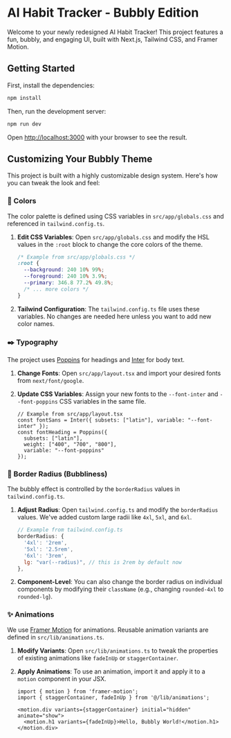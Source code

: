 # AI Habit Tracker - Bubbly Edition

Welcome to your newly redesigned AI Habit Tracker! This project features a fun, bubbly, and engaging UI, built with Next.js, Tailwind CSS, and Framer Motion.

## Getting Started

First, install the dependencies:

```bash
npm install
```

Then, run the development server:

```bash
npm run dev
```

Open [http://localhost:3000](http://localhost:3000) with your browser to see the result.

## Customizing Your Bubbly Theme

This project is built with a highly customizable design system. Here's how you can tweak the look and feel:

### 🎨 Colors

The color palette is defined using CSS variables in `src/app/globals.css` and referenced in `tailwind.config.ts`.

1.  **Edit CSS Variables**: Open `src/app/globals.css` and modify the HSL values in the `:root` block to change the core colors of the theme.

    ```css
    /* Example from src/app/globals.css */
    :root {
      --background: 240 10% 99%;
      --foreground: 240 10% 3.9%;
      --primary: 346.8 77.2% 49.8%;
      /* ... more colors */
    }
    ```

2.  **Tailwind Configuration**: The `tailwind.config.ts` file uses these variables. No changes are needed here unless you want to add new color names.

### ✒️ Typography

The project uses [Poppins](https://fonts.google.com/specimen/Poppins) for headings and [Inter](https://fonts.google.com/specimen/Inter) for body text.

1.  **Change Fonts**: Open `src/app/layout.tsx` and import your desired fonts from `next/font/google`.
2.  **Update CSS Variables**: Assign your new fonts to the `--font-inter` and `--font-poppins` CSS variables in the same file.

    ```tsx
    // Example from src/app/layout.tsx
    const fontSans = Inter({ subsets: ["latin"], variable: "--font-inter" });
    const fontHeading = Poppins({ 
      subsets: ["latin"], 
      weight: ["400", "700", "800"], 
      variable: "--font-poppins" 
    });
    ```

### 🫧 Border Radius (Bubbliness)

The bubbly effect is controlled by the `borderRadius` values in `tailwind.config.ts`.

1.  **Adjust Radius**: Open `tailwind.config.ts` and modify the `borderRadius` values. We've added custom large radii like `4xl`, `5xl`, and `6xl`.

    ```javascript
    // Example from tailwind.config.ts
    borderRadius: {
      '4xl': '2rem',
      '5xl': '2.5rem',
      '6xl': '3rem',
      lg: "var(--radius)", // this is 2rem by default now
    },
    ```

2.  **Component-Level**: You can also change the border radius on individual components by modifying their `className` (e.g., changing `rounded-4xl` to `rounded-lg`).

### ✨ Animations

We use [Framer Motion](https://www.framer.com/motion/) for animations. Reusable animation variants are defined in `src/lib/animations.ts`.

1.  **Modify Variants**: Open `src/lib/animations.ts` to tweak the properties of existing animations like `fadeInUp` or `staggerContainer`.
2.  **Apply Animations**: To use an animation, import it and apply it to a `motion` component in your JSX.

    ```tsx
    import { motion } from 'framer-motion';
    import { staggerContainer, fadeInUp } from '@/lib/animations';

    <motion.div variants={staggerContainer} initial="hidden" animate="show">
      <motion.h1 variants={fadeInUp}>Hello, Bubbly World!</motion.h1>
    </motion.div>
    ```

